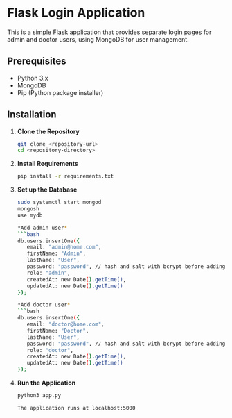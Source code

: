 # Flask Login Application

This is a simple Flask application that provides separate login pages for admin and doctor users, using MongoDB for user management.

## Prerequisites

- Python 3.x
- MongoDB
- Pip (Python package installer)

## Installation

1. **Clone the Repository**

   ```bash
   git clone <repository-url>
   cd <repository-directory>

2. **Install Requirements**

   ```bash
   pip install -r requirements.txt

3. **Set up the Database**

   ```bash
   sudo systemctl start mongod
   mongosh
   use mydb

   *Add admin user*
   ```bash
   db.users.insertOne({
      email: "admin@home.com",
      firstName: "Admin",
      lastName: "User",
      password: "password", // hash and salt with bcrypt before adding to database
      role: "admin",
      createdAt: new Date().getTime(),
      updatedAt: new Date().getTime()
   });

   *Add doctor user*
   ```bash
   db.users.insertOne({
      email: "doctor@home.com",
      firstName: "Doctor",
      lastName: "User",
      password: "password", // hash and salt with bcrypt before adding to database
      role: "doctor",
      createdAt: new Date().getTime(),
      updatedAt: new Date().getTime()
   });

4. **Run the Application**
   
   ```bash
   python3 app.py

   The application runs at localhost:5000
